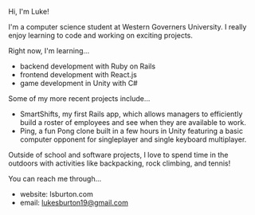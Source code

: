 Hi, I'm Luke!

I'm a computer science student at Western Governers University. I really enjoy learning to code and working on exciting projects.


Right now, I'm learning...
- backend development with Ruby on Rails 
- frontend development with React.js 
- game development in Unity with C#


Some of my more recent projects include...
- SmartShifts, my first Rails app, which allows managers to efficiently build a roster of employees and see when they are available to work.
- Ping, a fun Pong clone built in a few hours in Unity featuring a basic computer opponent for singleplayer and single keyboard multiplayer.

Outside of school and software projects, I love to spend time in the outdoors with activities like backpacking, rock climbing, and tennis!


You can reach me through...
- website: lsburton.com
- email: lukesburton19@gmail.com
